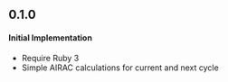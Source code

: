 ## 0.1.0

#### Initial Implementation
* Require Ruby 3
* Simple AIRAC calculations for current and next cycle
